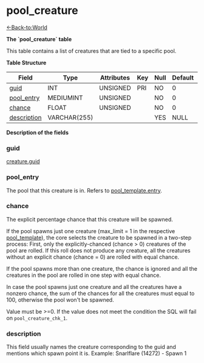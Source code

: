# pool\_creature

[<-Back-to:World](database-world)

**The \`pool\_creature\` table**

This table contains a list of creatures that are tied to a specific pool.

**Table Structure**

| Field            | Type         | Attributes | Key | Null | Default | Extra | Comment |
| ---------------- | ------------ | ---------- | --- | ---- | ------- | ----- | ------- |
| [guid][1]        | INT          | UNSIGNED   | PRI | NO   | 0       |       |         |
| [pool_entry][2]  | MEDIUMINT    | UNSIGNED   |     | NO   | 0       |       |         |
| [chance][3]      | FLOAT        | UNSIGNED   |     | NO   | 0       |       |         |
| [description][4] | VARCHAR(255) |            |     | YES  | NULL    |       |         |

[1]: #guid
[2]: #pool_entry
[3]: #chance
[4]: #description

**Description of the fields**

### guid

[creature.guid](creature#guid)

### pool\_entry

The pool that this creature is in. Refers to [pool\_template.entry](pool-template#entry).

### chance

The explicit percentage chance that this creature will be spawned.

If the pool spawns just one creature (max\_limit = 1 in the respective [pool\_template](pool-template)), the core selects the creature to be spawned in a two-step process: First, only the explicitly-chanced (chance &gt; 0) creatures of the pool are rolled. If this roll does not produce any creature, all the creatures without an explicit chance (chance = 0) are rolled with equal chance.

If the pool spawns more than one creature, the chance is ignored and all the creatures in the pool are rolled in one step with equal chance.

In case the pool spawns just one creature and all the creatures have a nonzero chance, the sum of the chances for all the creatures must equal to 100, otherwise the pool won't be spawned.

Value must be >=0. If the value does not meet the condition the SQL will fail on `pool_creature_chk_1`.

### description

This field usually names the creature corresponding to the guid and mentions which spawn point it is. Example: Snarlflare (14272) - Spawn 1
